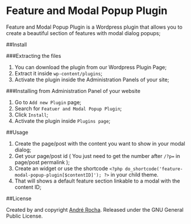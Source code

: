 # Feature and Modal Popup Plugin

Feature and Modal Popup Plugin is a Wordpress plugin that allows you to create a beautiful section of features with modal dialog popups;

##Install

###Extracting the files

1. You can download the plugin from our Wordpress Plugin Page;
2. Extract it inside `wp-content/plugins`;
3. Activate the plugin inside the Administration Panels of your site;

###Installing from Administration Panel of your website

1. Go to `Add new Plugin` page;
2. Search for `Featuer and Modal Popup Plugin`;
3. Click `Install`;
4. Activate the plugin inside `Plugins page`;

##Usage

1. Create the page/post with the content you want to show in your modal dialog;
2. Get your page/post id ( You just need to get the number after `/?p=` in page/post permalink );
3. Create an widget or use the shortcode `<?php do_shortcode('feature-modal-popup-plugin[$contentID]'); ?>` in your child theme.
4. That will shows a default feature section linkable to a modal with the content ID;

##License

Created by and copyright [André Rocha](https://github.com/andrecgro). Released under the GNU General Public License.
